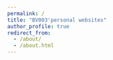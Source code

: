 ```yaml
---
permalink: /
title: "BV003'personal websites"
author_profile: true
redirect_from: 
  - /about/
  - /about.html
---
```



